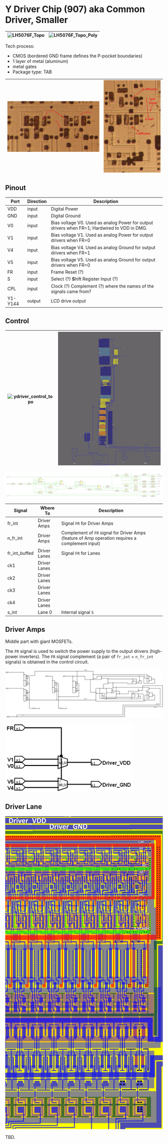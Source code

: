 # Y Driver Chip (907) aka Common Driver, Smaller

|![LH5076F_Topo](/imgstore/LH5076F_Topo.jpg)|![LH5076F_Topo_Poly](/imgstore/LH5076F_Topo_Poly.jpg)|
|---|---|

Tech process:
- CMOS (bordered GND frame defines the P-pocket boundaries)
- 1 layer of metal (aluminum)
- metal gates
- Package type: TAB

|![topo](/imgstore/topo.jpg)|![pocket](/imgstore/pocket.jpg)|
|---|---|

## Pinout

|Port|Direction|Description|
|---|---|---|
|VDD|input|Digital Power |
|GND|input|Digital Ground |
|V0|input|Bias voltage V0. Used as analog Power for output drivers when FR=1; Hardwired to VDD in DMG. |
|V1|input|Bias voltage V1. Used as analog Power for output drivers when FR=0 |
|V4|input|Bias voltage V4. Used as analog Ground for output drivers when FR=1 |
|V5|input|Bias voltage V5. Used as analog Ground for output drivers when FR=0 |
|FR|input|Frame Reset (?) |
|S|input|Select (?) **S**hift Register Input (?) |
|CPL|input|Clock (?) Complement (?) where the names of the signals came from? |
|Y1-Y144|output|LCD drive output|

## Control

|![ydriver_control_topo](/hdl/ydriver_control_topo.png)|![ydriver_control](/hdl/ydriver_control.png)|
|---|---|

![ydriver_control_schem](/hdl/ydriver_control_schem.png)

|Signal|Where To|Description|
|---|---|---|
|fr_int |Driver Amps | Signal `FR` for Driver Amps |
|n_fr_int |Driver Amps | Complement of `FR` signal for Driver Amps (feature of Amp operation requires a complement input) |
|fr_int_buffed | Driver Lanes| Signal `FR` for Lanes|
|ck1 | Driver Lanes| |
|ck2 | Driver Lanes| |
|ck3 | Driver Lanes| |
|ck4 | Driver Lanes| |
|s_int | Lane 0 | Internal signal `S` |

## Driver Amps

Middle part with giant MOSFETs.

The `FR` signal is used to switch the power supply to the output drivers (high-power inverters). The `FR` signal complement (a pair of `fr_int` + `n_fr_int` signals) is obtained in the control circuit.

![ydriver_amp_tran](/imgstore/ydriver_amp_tran.png)

![ydriver_amp_simpl](/imgstore/ydriver_amp_simpl.png)

## Driver Lane

![ydriver_lane_topo](/hdl/ydriver_lane_topo.jpg)

TBD.
